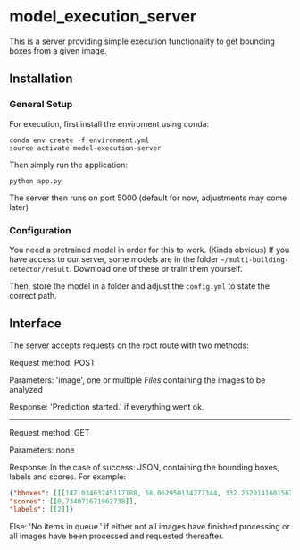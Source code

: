 # model_execution_server

This is a server providing simple execution functionality to get bounding boxes from a given image.

## Installation

### General Setup

For execution, first install the enviroment using conda:
```
conda env create -f environment.yml
source activate model-execution-server
```
Then simply run the application:

```
python app.py
```

The server then runs on port 5000 (default for now, adjustments may come later)

### Configuration

You need a pretrained model in order for this to work. (Kinda obvious)
If you have access to our server, some models are in the folder `~/multi-building-detector/result`. Download one of these or train them yourself.

Then, store the model in a folder and adjust the `config.yml` to state the correct path.

## Interface

The server accepts requests on the root route with two methods:

Request method: POST

Parameters: 'image', one or multiple _Files_ containing the images to be analyzed

Response: 'Prediction started.' if everything went ok.

---

Request method: GET

Parameters: none

Response: In the case of success: JSON, containing the bounding boxes, labels and scores.
For example:
```json
{"bboxes": [[[147.03463745117188, 56.062950134277344, 332.25201416015625, 246.7890167236328]]],
"scores": [[0.734071671962738]],
"labels": [[2]]}
```

Else: 'No items in queue.' if either not all images have finished processing or all images have been processed and requested thereafter.
